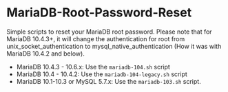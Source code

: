 # MariaDB-Root-Password-Reset

Simple scripts to reset your MariaDB root password. Please note that for MariaDB 10.4.3+, it will change the authentication for root from unix_socket_authentication to mysql_native_authentication (How it was with MariaDB 10.4.2 and below).

- MariaDB 10.4.3 - 10.6.x: Use the `mariadb-104.sh` script
- MariaDB 10.4 - 10.4.2: Use the `mariadb-104-legacy.sh` script
- MariaDB 10.1-10.3 or MySQL 5.7.x: Use the `mariadb-103.sh` script.
